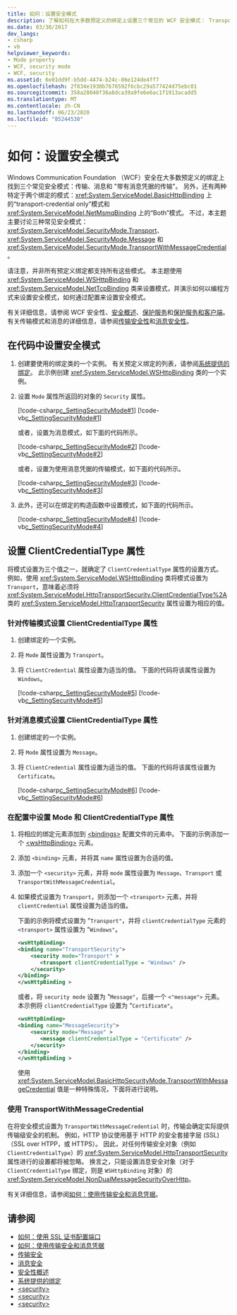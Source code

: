 ```yaml
---
title: 如何：设置安全模式
description: 了解如何在大多数预定义的绑定上设置三个常见的 WCF 安全模式： Transport、Message 和 TransportWithMessageCredential。
ms.date: 03/30/2017
dev_langs:
- csharp
- vb
helpviewer_keywords:
- Mode property
- WCF, security mode
- WCF, security
ms.assetid: 6e01dd9f-b5dd-4474-b24c-06e124de4ff7
ms.openlocfilehash: 2f834e1930b7676592f6cbc29a577424d75ebc01
ms.sourcegitcommit: 358a28048f36a8dca39a9fe6e6ac1f1913acadd5
ms.translationtype: MT
ms.contentlocale: zh-CN
ms.lasthandoff: 06/23/2020
ms.locfileid: "85244538"
---
```

# <a name="how-to-set-the-security-mode"></a>如何：设置安全模式

Windows Communication Foundation （WCF）安全在大多数预定义的绑定上找到三个常见安全模式：传输、消息和 "带有消息凭据的传输"。 另外，还有两种特定于两个绑定的模式：<xref:System.ServiceModel.BasicHttpBinding> 上的“transport-credential only”模式和 <xref:System.ServiceModel.NetMsmqBinding> 上的“Both”模式。 不过，本主题主要讨论三种常见安全模式：<xref:System.ServiceModel.SecurityMode.Transport>、<xref:System.ServiceModel.SecurityMode.Message> 和 <xref:System.ServiceModel.SecurityMode.TransportWithMessageCredential>。

请注意，并非所有预定义绑定都支持所有这些模式。 本主题使用 <xref:System.ServiceModel.WSHttpBinding> 和 <xref:System.ServiceModel.NetTcpBinding> 类来设置模式，并演示如何以编程方式来设置安全模式，如何通过配置来设置安全模式。

有关详细信息，请参阅 WCF 安全性、[安全概述](./feature-details/security-overview.md)、[保护服务](securing-services.md)和[保护服务和客户端](./feature-details/securing-services-and-clients.md)。 有关传输模式和消息的详细信息，请参阅[传输安全性](./feature-details/transport-security.md)和[消息安全性](./feature-details/message-security-in-wcf.md)。

## <a name="to-set-the-security-mode-in-code"></a>在代码中设置安全模式

1. 创建要使用的绑定类的一个实例。 有关预定义绑定的列表，请参阅[系统提供的绑定](system-provided-bindings.md)。 此示例创建 <xref:System.ServiceModel.WSHttpBinding> 类的一个实例。

2. 设置 `Mode` 属性所返回的对象的 `Security` 属性。

     [!code-csharp[c_SettingSecurityMode#1](../../../samples/snippets/csharp/VS_Snippets_CFX/c_settingsecuritymode/cs/source.cs#1)]
     [!code-vb[c_SettingSecurityMode#1](../../../samples/snippets/visualbasic/VS_Snippets_CFX/c_settingsecuritymode/vb/source.vb#1)]

     或者，设置为消息模式，如下面的代码所示。

     [!code-csharp[c_SettingSecurityMode#2](../../../samples/snippets/csharp/VS_Snippets_CFX/c_settingsecuritymode/cs/source.cs#2)]
     [!code-vb[c_SettingSecurityMode#2](../../../samples/snippets/visualbasic/VS_Snippets_CFX/c_settingsecuritymode/vb/source.vb#2)]

     或者，设置为使用消息凭据的传输模式，如下面的代码所示。

     [!code-csharp[c_SettingSecurityMode#3](../../../samples/snippets/csharp/VS_Snippets_CFX/c_settingsecuritymode/cs/source.cs#3)]
     [!code-vb[c_SettingSecurityMode#3](../../../samples/snippets/visualbasic/VS_Snippets_CFX/c_settingsecuritymode/vb/source.vb#3)]

3. 此外，还可以在绑定的构造函数中设置模式，如下面的代码所示。

     [!code-csharp[c_SettingSecurityMode#4](../../../samples/snippets/csharp/VS_Snippets_CFX/c_settingsecuritymode/cs/source.cs#4)]
     [!code-vb[c_SettingSecurityMode#4](../../../samples/snippets/visualbasic/VS_Snippets_CFX/c_settingsecuritymode/vb/source.vb#4)]

## <a name="setting-the-clientcredentialtype-property"></a>设置 ClientCredentialType 属性

将模式设置为三个值之一，就确定了 `ClientCredentialType` 属性的设置方式。 例如，使用 <xref:System.ServiceModel.WSHttpBinding> 类将模式设置为 `Transport`，意味着必须将 <xref:System.ServiceModel.HttpTransportSecurity.ClientCredentialType%2A> 类的 <xref:System.ServiceModel.HttpTransportSecurity> 属性设置为相应的值。

### <a name="to-set-the-clientcredentialtype-property-for-transport-mode"></a>针对传输模式设置 ClientCredentialType 属性

1. 创建绑定的一个实例。

2. 将 `Mode` 属性设置为 `Transport`。

3. 将 `ClientCredential` 属性设置为适当的值。 下面的代码将该属性设置为 `Windows`。

     [!code-csharp[c_SettingSecurityMode#5](../../../samples/snippets/csharp/VS_Snippets_CFX/c_settingsecuritymode/cs/source.cs#5)]
     [!code-vb[c_SettingSecurityMode#5](../../../samples/snippets/visualbasic/VS_Snippets_CFX/c_settingsecuritymode/vb/source.vb#5)]

### <a name="to-set-the-clientcredentialtype-property-for-message-mode"></a>针对消息模式设置 ClientCredentialType 属性

1. 创建绑定的一个实例。

2. 将 `Mode` 属性设置为 `Message`。

3. 将 `ClientCredential` 属性设置为适当的值。 下面的代码将该属性设置为 `Certificate`。

     [!code-csharp[c_SettingSecurityMode#6](../../../samples/snippets/csharp/VS_Snippets_CFX/c_settingsecuritymode/cs/source.cs#6)]
     [!code-vb[c_SettingSecurityMode#6](../../../samples/snippets/visualbasic/VS_Snippets_CFX/c_settingsecuritymode/vb/source.vb#6)]

### <a name="to-set-the-mode-and-clientcredentialtype-property-in-configuration"></a>在配置中设置 Mode 和 ClientCredentialType 属性

1. 将相应的绑定元素添加到 [\<bindings>](../configure-apps/file-schema/wcf/bindings.md) 配置文件的元素中。 下面的示例添加一个 [\<wsHttpBinding>](../configure-apps/file-schema/wcf/wshttpbinding.md) 元素。

2. 添加 `<binding>` 元素，并将其 `name` 属性设置为合适的值。

3. 添加一个 `<security>` 元素，并将 `mode` 属性设置为 `Message`、`Transport` 或 `TransportWithMessageCredential`。

4. 如果模式设置为 `Transport`，则添加一个 `<transport>` 元素，并将 `clientCredential` 属性设置为适当的值。

     下面的示例将模式设置为 "`Transport"`，并将 `clientCredentialType` 元素的 `<transport>` 属性设置为 "`Windows"`。

    ```xml
    <wsHttpBinding>
    <binding name="TransportSecurity">
        <security mode="Transport" >
           <transport clientCredentialType = "Windows" />
        </security>
    </binding>
    </wsHttpBinding >
    ```

     或者，将 `security mode` 设置为 "`Message"`，后接一个 `<"message">` 元素。 本示例将 `clientCredentialType` 设置为 "`Certificate"`。

    ```xml
    <wsHttpBinding>
    <binding name="MessageSecurity">
        <security mode="Message" >
           <message clientCredentialType = "Certificate" />
        </security>
    </binding>
    </wsHttpBinding >
    ```

     使用 <xref:System.ServiceModel.BasicHttpSecurityMode.TransportWithMessageCredential> 值是一种特殊情况，下面将进行说明。

### <a name="using-transportwithmessagecredential"></a>使用 TransportWithMessageCredential

在将安全模式设置为 `TransportWithMessageCredential` 时，传输会确定实际提供传输级安全的机制。 例如，HTTP 协议使用基于 HTTP 的安全套接字层 (SSL)（SSL over HTPP，或 HTTPS）。 因此，对任何传输安全对象（例如 `ClientCredentialType`）的 <xref:System.ServiceModel.HttpTransportSecurity> 属性进行的设置都将被忽略。  换言之，只能设置消息安全对象（对于 `ClientCredentialType` 绑定，则是 `WSHttpBinding` 对象）的 <xref:System.ServiceModel.NonDualMessageSecurityOverHttp>。

有关详细信息，请参阅[如何：使用传输安全和消息凭据](./feature-details/how-to-use-transport-security-and-message-credentials.md)。

## <a name="see-also"></a>请参阅

- [如何：使用 SSL 证书配置端口](./feature-details/how-to-configure-a-port-with-an-ssl-certificate.md)
- [如何：使用传输安全和消息凭据](./feature-details/how-to-use-transport-security-and-message-credentials.md)
- [传输安全](./feature-details/transport-security.md)
- [消息安全](./feature-details/message-security-in-wcf.md)
- [安全性概述](./feature-details/security-overview.md)
- [系统提供的绑定](system-provided-bindings.md)
- [\<security>](../configure-apps/file-schema/wcf/security-of-wshttpbinding.md)
- [\<security>](../configure-apps/file-schema/wcf/security-of-basichttpbinding.md)
- [\<security>](../configure-apps/file-schema/wcf/security-of-nettcpbinding.md)
